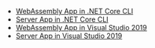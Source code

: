 * [WebAssembly App in .NET Core CLI](getting-started/dotnet-cli-blazor.md)
* [Server App in .NET Core CLI](getting-started/dotnet-cli-blazor-server.md)
* [WebAssembly App in Visual Studio 2019](getting-started/vs-blazor.md)
* [Server App in Visual Studio 2019](getting-started/vs-blazor-server.md)